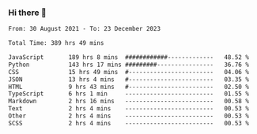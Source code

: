 ### Hi there 👋

<!--
**dominoto/dominoto** is a ✨ _special_ ✨ repository because its `README.md` (this file) appears on your GitHub profile.

Here are some ideas to get you started:

- 🔭 I’m currently working on ...
- 🌱 I’m currently learning ...
- 👯 I’m looking to collaborate on ...
- 🤔 I’m looking for help with ...
- 💬 Ask me about ...
- 📫 How to reach me: ...
- 😄 Pronouns: ...
- ⚡ Fun fact: ...
-->
<!--START_SECTION:waka-->

```txt
From: 30 August 2021 - To: 23 December 2023

Total Time: 389 hrs 49 mins

JavaScript       189 hrs 8 mins  ############-------------   48.52 %
Python           143 hrs 17 mins #########----------------   36.76 %
CSS              15 hrs 49 mins  #------------------------   04.06 %
JSON             13 hrs 4 mins   #------------------------   03.35 %
HTML             9 hrs 43 mins   #------------------------   02.50 %
TypeScript       6 hrs 1 min     -------------------------   01.55 %
Markdown         2 hrs 16 mins   -------------------------   00.58 %
Text             2 hrs 4 mins    -------------------------   00.53 %
Other            2 hrs 4 mins    -------------------------   00.53 %
SCSS             2 hrs 4 mins    -------------------------   00.53 %
```

<!--END_SECTION:waka-->
